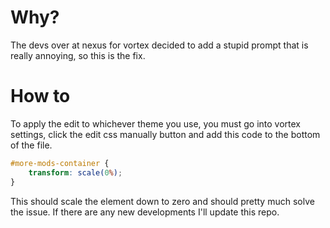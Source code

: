 # Why?
The devs over at nexus for vortex decided to add a stupid prompt that is really annoying, so this is the fix.

# How to
To apply the edit to whichever theme you use, you must go into vortex settings, click the edit css manually button and add this code to the bottom of the file.

```css
#more-mods-container {
    transform: scale(0%);
}
```

This should scale the element down to zero and should pretty much solve the issue. If there are any new developments I'll update this repo.
